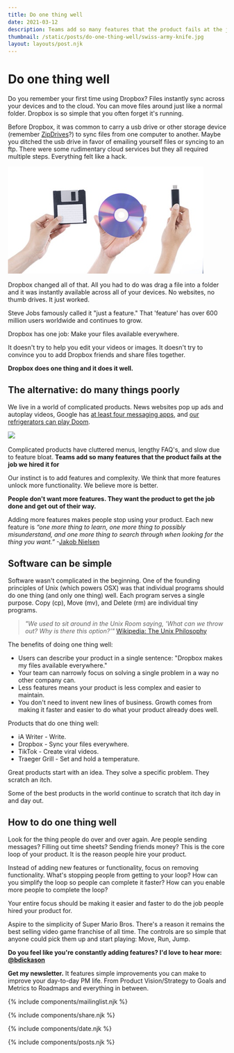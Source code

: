 ```yaml
---
title: Do one thing well
date: 2021-03-12
description: Teams add so many features that the product fails at the job we hired it for. People don't want more features. They want the product to get the job done and get out of their way.
thumbnail: /static/posts/do-one-thing-well/swiss-army-knife.jpg
layout: layouts/post.njk
---
```


# Do one thing well

Do you remember your first time using Dropbox? Files instantly sync across your devices and to the cloud. You can move files around just like a normal folder. Dropbox is so simple that you often forget it's running.

Before Dropbox, it was common to carry a usb drive or other storage device (remember [ZipDrives](https://en.wikipedia.org/wiki/Zip_drive)?) to sync files from one computer to another. Maybe you ditched the usb drive in favor of emailing yourself files or syncing to an ftp. There were some rudimentary cloud services but they all required multiple steps. Everything felt like a hack.

<img src="/static/posts/do-one-thing-well/dont-copy-that-floppy.jpg">

Dropbox changed all of that. All you had to do was drag a file into a folder and it was instantly available across all of your devices. No websites, no thumb drives. It just worked.

Steve Jobs famously called it "just a feature." That 'feature' has over 600 million users worldwide and continues to grow.

Dropbox has one job: Make your files available everywhere.

It doesn't try to help you edit your videos or images. It doesn't try to convince you to add Dropbox friends and share files together.

**Dropbox does one thing and it does it well.**

## The alternative: do many things poorly

We live in a world of complicated products. News websites pop up ads and autoplay videos, Google has [at least four messaging apps](https://www.androidauthority.com/google-messaging-apps-867843/), and [our refrigerators can play Doom](https://www.polygon.com/2020/10/13/21514933/doom-eternal-refrigerator-door-samsung-smart-refrigerator-xbox-game-pass-richard-mallard).

<img src="{{ thumbnail }}" />

Complicated products have cluttered menus, lengthy FAQ's, and slow due to feature bloat. **Teams add so many features that the product fails at the job we hired it for**

Our instinct is to add features and complexity. We think that more features unlock more functionality. We believe more is better.

**People don't want more features. They want the product to get the job done and get out of their way.**

Adding more features makes people stop using your product. Each new feature is *“one more thing to learn, one more thing to possibly misunderstand, and one more thing to search through when looking for the thing you want.”* -[Jakob Nielsen](https://hbr.org/2006/02/defeating-feature-fatigue) 

## Software can be simple

Software wasn't complicated in the beginning. One of the founding principles of Unix (which powers OSX) was that individual programs should do one thing (and only one thing) well. Each program serves a single purpose. Copy (cp), Move (mv), and Delete (rm) are individual tiny programs.

> *"We used to sit around in the Unix Room saying, 'What can we throw out? Why is there this option?'"* [Wikipedia: The Unix Philosophy](https://en.wikipedia.org/wiki/Unix_philosophy#Do_One_Thing_and_Do_It_Well)</blockquote>

The benefits of doing one thing well:
* Users can describe your product in a single sentence: "Dropbox makes my files available everywhere."
* Your team can narrowly focus on solving a single problem in a way no other company can.
* Less features means your product is less complex and easier to maintain.
* You don't need to invent new lines of business. Growth comes from making it faster and easier to do what your product already does well.

Products that do one thing well:
* iA Writer - Write.
* Dropbox - Sync your files everywhere.
* TikTok - Create viral videos.
* Traeger Grill - Set and hold a temperature.

Great products start with an idea. They solve a specific problem. They scratch an itch.

Some of the best products in the world continue to scratch that itch day in and day out.


## How to do one thing well

Look for the thing people do over and over again. Are people sending messages? Filling out time sheets? Sending friends money? This is the core loop of your product. It is the reason people hire your product.

Instead of adding new features or functionality, focus on removing functionality. What's stopping people from getting to your loop? How can you simplify the loop so people can complete it faster? How can you enable more people to complete the loop?

Your entire focus should be making it easier and faster to do the job people hired your product for.

Aspire to the simplicity of Super Mario Bros. There's a reason it remains the best selling video game franchise of all time. The controls are so simple that anyone could pick them up and start playing: Move, Run, Jump.

**Do you feel like you're constantly adding features? I'd love to hear more: [@bdickason](http://twitter.com/bdickason)**

<strong>Get my newsletter.</strong>  It features simple improvements you can make to improve your day-to-day PM life. From Product Vision/Strategy to Goals and Metrics to Roadmaps and everything in between.


{% include components/mailinglist.njk %}

{% include components/share.njk %}

{% include components/date.njk %}

{% include components/posts.njk %}
